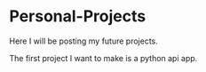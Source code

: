 # Personal-Projects
Here I will be posting my future projects.

The first project I want to make is a python api app.
